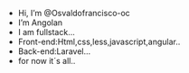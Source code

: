 - Hi, I’m @Osvaldofrancisco-oc
- I’m Angolan
- I am fullstack...
- Front-end:Html,css,less,javascript,angular..
- Back-end:Laravel...
- for now it´s all..

